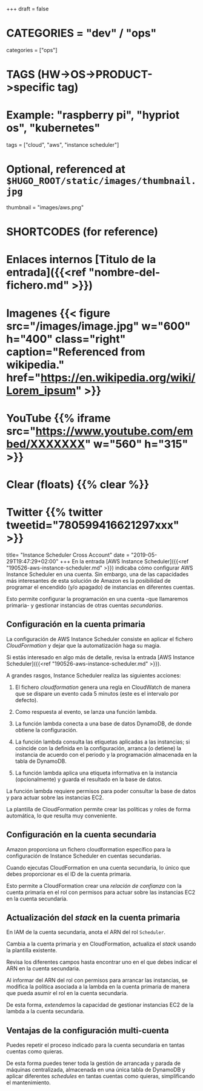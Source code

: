 +++
draft = false

# CATEGORIES = "dev" / "ops"
categories = ["ops"]
# TAGS (HW->OS->PRODUCT->specific tag)
# Example: "raspberry pi", "hypriot os", "kubernetes"

tags = ["cloud", "aws", "instance scheduler"]

# Optional, referenced at `$HUGO_ROOT/static/images/thumbnail.jpg`
thumbnail = "images/aws.png"

# SHORTCODES (for reference)

# Enlaces internos [Titulo de la entrada]({{<ref "nombre-del-fichero.md" >}})

# Imagenes {{< figure src="/images/image.jpg" w="600" h="400" class="right" caption="Referenced from wikipedia." href="https://en.wikipedia.org/wiki/Lorem_ipsum" >}}
# YouTube {{% iframe src="https://www.youtube.com/embed/XXXXXXX" w="560" h="315" >}}
# Clear (floats) {{% clear %}}
# Twitter {{% twitter tweetid="780599416621297xxx" >}}

title=  "Instance Scheduler Cross Account"
date = "2019-05-29T19:47:29+02:00"
+++
En la entrada [AWS Instance Scheduler]({{<ref "190526-aws-instance-scheduler.md" >}}) indicaba cómo configurar AWS Instance Scheduler en una cuenta. Sin embargo, una de las capacidades más interesantes de esta solución de Amazon es la posibilidad de programar el encendido (y/o apagado) de instancias en diferentes cuentas.
<!--more-->

Esto permite configurar la programación en una cuenta -que llamaremos primaria- y gestionar instancias de otras cuentas _secundarias_.

## Configuración en la cuenta primaria

La configuración de AWS Instance Scheduler consiste en aplicar el fichero _CloudFormation_ y dejar que la automatización haga su magia.

Si estás interesado en algo más de detalle, revisa la entrada [AWS Instance Scheduler]({{<ref "190526-aws-instance-scheduler.md" >}}).

A grandes rasgos, Instance Scheduler realiza las siguientes acciones:

1. El fichero _cloudformation_ genera una regla en CloudWatch de manera que se dispare un evento cada 5 minutos (este es el intervalo por defecto).

1. Como respuesta al evento, se lanza una función lambda.

1. La función lambda conecta a una base de datos DynamoDB, de donde obtiene la configuración.

1. La función lambda consulta las etiquetas aplicadas a las instancias; si coincide con la definida en la configuración, arranca (o detiene) la instancia de acuerdo con el periodo y la programación almacenada en la tabla de DynamoDB.

1. La función lambda aplica una etiqueta informativa en la instancia (opcionalmente) y guarda el resultado en la base de datos.

La función lambda requiere permisos para poder consultar la base de datos y para actuar sobre las instancias EC2.

La plantilla de CloudFormation permite crear las políticas y roles de forma automática, lo que resulta muy conveniente.

## Configuración en la cuenta secundaria

Amazon proporciona un fichero cloudformation específico para la configuración de Instance Scheduler en cuentas secundarias.

Cuando ejecutas CloudFormation en una cuenta secundaria, lo único que debes proporcionar es el ID de la cuenta primaria.

Esto permite a CloudFormation crear una _relación de confianza_ con la cuenta primaria en el rol con permisos para actuar sobre las instancias EC2 en la cuenta secundaria.

## Actualización del _stack_ en la cuenta primaria

En IAM de la cuenta secundaria, anota el ARN del rol `Scheduler`.

Cambia a la cuenta primaria y en CloudFormation, actualiza el _stack_ usando la plantilla existente.

Revisa los diferentes campos hasta encontrar uno en el que debes indicar el ARN en la cuenta secundaria.

Al informar del ARN del rol con permisos para arrancar las instancias, se modifica la política asociada a la lambda en la cuenta primaria de manera que pueda asumir el rol en la cuenta secundaria.

De esta forma, _extendemos_ la capacidad de gestionar instancias EC2 de la lambda a la cuenta secundaria.

## Ventajas de la configuración multi-cuenta

Puedes repetir el proceso indicado para la cuenta secundaria en tantas cuentas como quieras.

De esta forma puedes tener toda la gestión de arrancada y parada de máquinas centralizada, almacenada en una única tabla de DynamoDB y aplicar diferentes _schedules_ en tantas cuentas como quieras, simplificando el mantenimiento.